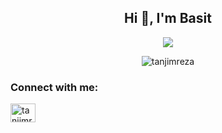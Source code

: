 

<h2 align="center">Hi 👋, I'm Basit</h2>
<p align="center">
  <img src="http://readme-typing-svg.herokuapp.com?color=2CD1F7&lines=Computer+Science+Student"></a>
</p> 
</p>
<p align="center"> <img src="https://komarev.com/ghpvc/?username=tanjimreza&label=Profile%20views&color=0e75b6&style=flat" alt="tanjimreza" /> </p>
<h3 align="left">Connect with me:</h3>
<p align="left">
 <a href="https://linkedin.com/in/basit-xd" target="blank"><img align="center" src="https://raw.githubusercontent.com/rahuldkjain/github-profile-readme-generator/master/src/images/icons/Social/linked-in-alt.svg" alt="tanjimreza" height="30" width="40" /></a>



